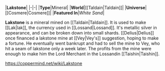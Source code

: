 |**Lakstone**|
|-|-|
|**Type**|Mineral|
|**World**|[[Taldain\|Taldain]]|
|**Universe**|[[Cosmere\|Cosmere]]|
|**Featured In**|*White Sand*|

**Lakstone** is a mineral mined on [[Taldain\|Taldain]]. It is used to make [[Lak\|lak]], the currency used in [[Lossand\|Lossand]]. It's metallic silver in appearance, and can be broken down into small shards.
[[Delius\|Delius]] once financed a lakstone mine at [[Vey\|Vey's]] suggestion, hoping to make a fortune. He eventually went bankrupt and had to sell the mine to Vey, who hit a seam of lakstone only a week later. The profits from the mine were enough to make him the Lord Merchant in the Lossandin [[Taishin\|Taishin]].



https://coppermind.net/wiki/Lakstone